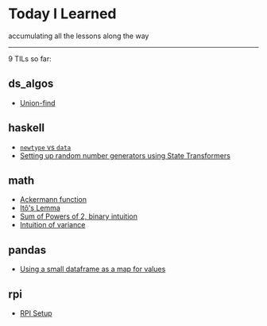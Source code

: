 # Today I Learned

accumulating all the lessons along the way

---

9 TILs so far:

## ds_algos

- [Union-find](/ds_algos/union_find.md)

## haskell

- [`newtype` vs `data`](/haskell/newtype_vs_data.md)
- [Setting up random number generators using State Transformers](/haskell/working-with-random-generators.md)

## math

- [Ackermann function](/math/ackermann.md)
- [Itô's Lemma](/math/itos_lemma.md)
- [Sum of Powers of 2, binary intuition](/math/sum_of_powers_of_2.md)
- [Intuition of variance](/math/variance_derivation.md)

## pandas

- [Using a small dataframe as a map for values](/pandas/using_small_df_as_map.md)

## rpi

- [RPI Setup ](/rpi/setting-up-rpi.md)
